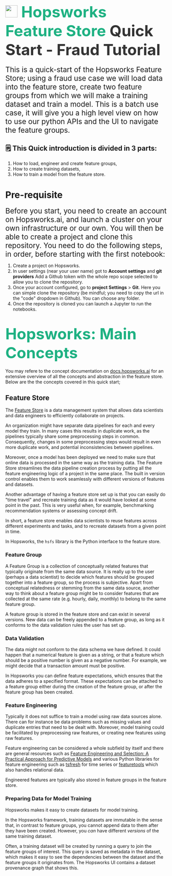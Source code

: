 # <span style="font-width:bold; font-size: 3rem; color:#1EB182;"><img src="../images/icon102.png" width="38px"></img> **Hopsworks Feature Store** </span><span style="font-width:bold; font-size: 3rem; color:#333;">Quick Start - Fraud Tutorial</span>

<span style="font-width:bold; font-size: 1.4rem;"> This is a quick-start of the Hopsworks Feature Store; using a fraud use case we will load data into the feature store, create two feature groups from which we will make a training dataset and train a model.  This is a batch use case, it will give you a high level view on how to use our python APIs and the UI to navigate the feature groups. </span>

## **🗒️ This Quick introduction is divided in 3 parts:** 
1. How to load, engineer and create feature groups, 
2. How to create training datasets,
3. How to train a model from the feature store.


# Pre-requisite
<span style="font-width:bold; font-size: 1.4rem;">Before you start, you need to create an account on Hopsworks.ai, and launch a cluster on your own infrastructure or our own. You will then be able to create a project and clone this repository. You need to do the following steps, in order, before starting with the first notebook: </span>

1.  Create a project on Hopsworks.
2. In user settings (near your user name) got to **Account settings** and **git providers**
Add a Github token with the whole repo scope selected to allow you to clone the repository. 
3. Once your account configured, go to **project Settings** > **Git**. 
Here you can simple clone the repository (be mindful; you need to copy the url in the "code" dropdown in Github). You can choose any folder.
4. Once the repository is cloned you can launch a Jupyter to run the notebooks. 

#  <span style="font-width:bold; font-size: 3rem; color:#1EB182;">Hopsworks: Main Concepts</span>
You may refere to the concept documentation on [docs.hopsworks.ai](https://docs.hopsworks.ai/concepts/) for an extensive overview of all the concepts and abstraction in the feature store.
Below are the the concepts covered in this quick start; 

## Feature Store

The [Feature Store](https://www.hopsworks.ai/feature-store) is a data management system that allows data scientists and data engineers to efficiently collaborate on projects.

An organization might have separate data pipelines for each and every model they train. In many cases this results in duplicate work, as the pipelines typically share some preprocessing steps in common. Consequently, changes in some preprocessing steps would result in even more duplicate work, and potential inconsistencies between pipelines.

Moreover, once a model has been deployed we need to make sure that online data is processed in the same way as the training data. The Feature Store streamlines the data pipeline creation process by putting all the feature engineering logic of a project in the same place. The built in version control enables them to work seamlessly with different versions of features and datasets.

Another advantage of having a feature store set up is that you can easily do "time travel" and recreate training data as it would have looked at some point in the past. This is very useful when, for example, benchmarking recommendation systems or assessing concept drift.

In short, a feature store enables data scientists to reuse features across different experiments and tasks, and to recreate datasets from a given point in time. 

In Hopsworks, the `hsfs` library is the Python interface to the feature store.

### Feature Group

A Feature Group is a collection of conceptually related features that typically originate from the same data source. It is really up to the user (perhaps a data scientist) to decide which features should be grouped together into a feature group, so the process is subjective. Apart from conceptual relatedness or stemming from the same data source, another way to think about a feature group might be to consider features that are collected at the same rate (e.g. hourly, daily, monthly) to belong to the same feature group.

A feature group is stored in the feature store and can exist in several versions. New data can be freely appended to a feature group, as long as it conforms to the data validation rules the user has set up.

### Data Validation

The data might not conform to the data schema we have defined. It could happen that a numerical feature is given as a string, or that a feature which should be a positive number is given as a negative number. For example, we might decide that a transaction amount must be positive.

In Hopsworks you can define feature expectations, which ensures that the data adheres to a specified format. These expectations can be attached to a feature group either during the creation of the feature group, or after the feature group has been created.

### Feature Engineering

Typically it does not suffice to train a model using raw data sources alone. There can for instance be data problems such as missing values and duplicate entries that need to be dealt with. Moreover, model training could be facilitated by preprocessing raw features, or creating new features using raw features.

Feature engineering can be considered a whole subfield by itself and there are general resources such as [Feature Engineering and Selection: A Practical Approach for Predictive Models](https://www.amazon.com/Feature-Engineering-Selection-Practical-Predictive-dp-1138079227/dp/1138079227/ref=as_li_ss_tl?_encoding=UTF8&me=&qid=1588630415&linkCode=sl1&tag=inspiredalgor-20&linkId=f3f8d9f56031a030893aad8fc684a800&language=en_US) and various Python libraries for feature engineering such as [tsfresh](https://tsfresh.readthedocs.io/en/latest/) for time series or [featuretools](https://www.featuretools.com/) which also handles relational data.

Engineered features are typically also stored in feature groups in the feature store.


### Preparing Data for Model Training

Hopsworks makes it easy to create datasets for model training.

In the Hopsworks framework, training datasets are immutable in the sense that, in contrast to feature groups, you cannot append data to them after they have been created. However, you *can* have different *versions* of the same training dataset.

Often, a training dataset will be created by running a query to join the feature groups of interest. This query is saved as metadata in the dataset, which makes it easy to see the dependencies between the dataset and the feature groups it originates from. The Hopsworks UI contains a dataset provenance graph that shows this.

<!-- Moreover, you can download the dataset in a format compatible with the framework you're working with, e.g. tfrecords, numpy, csv... -->